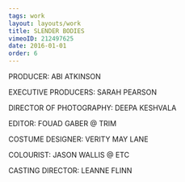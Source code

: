 ```yaml
---
tags: work
layout: layouts/work
title: SLENDER BODIES
vimeoID: 212497625
date: 2016-01-01
order: 6
---
```


PRODUCER: ABI ATKINSON

EXECUTIVE PRODUCERS: SARAH PEARSON

DIRECTOR OF PHOTOGRAPHY: DEEPA KESHVALA

EDITOR: FOUAD GABER @ TRIM

COSTUME DESIGNER: VERITY MAY LANE

COLOURIST: JASON WALLIS @ ETC

CASTING DIRECTOR: LEANNE FLINN
